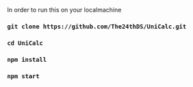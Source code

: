 In order to run this on your localmachine

### `git clone https://github.com/The24thDS/UniCalc.git`
### `cd UniCalc`
### `npm install`
### `npm start`